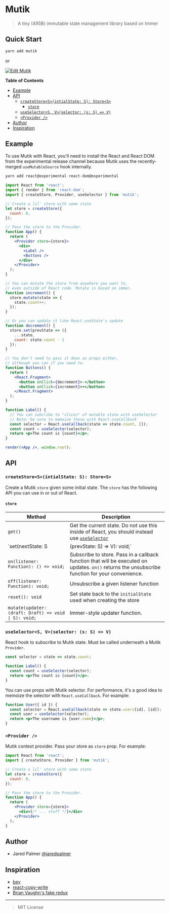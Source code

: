 # Mutik

> A tiny (495B) immutable state management library based on Immer

## Quick Start

```bash
yarn add mutik
```
or 

[![Edit Mutik](https://codesandbox.io/static/img/play-codesandbox.svg)](https://codesandbox.io/s/mutik-2so66?fontsize=14&hidenavigation=1&theme=dark)

**Table of Contents**

<!-- START doctoc generated TOC please keep comment here to allow auto update -->
<!-- DON'T EDIT THIS SECTION, INSTEAD RE-RUN doctoc TO UPDATE -->

- [Example](#example)
- [API](#api)
  - [`createStore<S>(intialState: S): Store<S>`](#createstoresintialstate-s-stores)
    - [`store`](#store)
  - [`useSelector<S, V>(selector: (s: S) => V)`](#useselectors-vselector-s-s--v)
  - [`<Provider />`](#provider-)
- [Author](#author)
- [Inspiration](#inspiration)

<!-- END doctoc generated TOC please keep comment here to allow auto update -->

## Example

To use Mutik with React, you'll need to install the React and React DOM from the experimental release channel because Mutik uses the recently-merged `useMutableSource` hook internally.

```bash
yarn add react@experimental react-dom@experimental
```

```jsx
import React from 'react';
import { render } from 'react-dom';
import { createStore, Provider, useSelector } from 'mutik';

// Create a lil' store with some state
let store = createStore({
  count: 0,
});

// Pass the store to the Provider.
function App() {
  return (
    <Provider store={store}>
      <div>
        <Label />
        <Buttons />
      </div>
    </Provider>
  );
}

// You can mutate the store from anywhere you want to,
// even outside of React code. Mutate is based on immer.
function increment() {
  store.mutate(state => {
    state.count++;
  });
}

// Or you can update it like React.useState's update
function decrement() {
  store.set(prevState => ({
    ...state,
    count: state.count - 1
  });
}

// You don't need to pass it down as props either,
// although you can if you need to.
function Buttons() {
  return (
    <React.Fragment>
      <button onClick={decrement}>-</button>
      <button onClick={increment}>+</button>
    </React.Fragment>
  );
}

function Label() {
  // You can subcribe to "slices" of mutable state with useSelector
  // Note: be sure to memoize these with React.useCallback
  const selector = React.useCallback(state => state.count, []);
  const count = useSelector(selector);
  return <p>The count is {count}</p>;
}

render(<App />, window.root);
```

## API

### `createStore<S>(intialState: S): Store<S>`

Create a Mutik `store` given some initial state. The `store` has the following API you can use in or out of React.

#### `store`

| **Method**                                            | **Description**                                                                                                                                 |
| ----------------------------------------------------- | ----------------------------------------------------------------------------------------------------------------------------------------------- |
| `get()`                                               | Get the current state. Do not use this inside of React, you should instead use [`useSelector`](#useselectors-vselector-s-s--v)                  |
| `set(nextState: S | (prevState: S) => V): void;`      | Set state. This can either take a new value or and updater function (just like React.useState's updater)                                        |
| `on(listener: Function): () => void;`                 | Subscribe to store. Pass in a callback function that will be executed on updates. `on()` returns the unsubscribe function for your convenience. |
| `off(listener: Function): void;`                      | Unsubscribe a given listener function                                                                                                           |
| `reset(): void`                                       | Set state back to the `initialState` used when creating the store                                                                               |
| `mutate(updater: (draft: Draft) => void \| S): void;` | Immer-style updater function.                                                                                                                   |

### `useSelector<S, V>(selector: (s: S) => V)`

React hook to subscribe to Mutik state. Must be called underneath a Mutik `Provider`.

```jsx
const selector = state => state.count;

function Label() {
  const count = useSelector(selector);
  return <p>The count is {count}</p>;
}
```

You can use props with Mutik selector. For performance, it's a good idea to memoize the selector with `React.useCallback`. For example:

```jsx
function User({ id }) {
  const selector = React.useCallback(state => state.users[id], [id]);
  const user = useSelector(selector);
  return <p>The username is {user.name}</p>;
}
```

### `<Provider />`

Mutik context provider. Pass your store as `store` prop. For example:

```jsx
import React from 'react';
import { createStore, Provider } from 'mutik';

// Create a lil' store with some state
let store = createStore({
  count: 0,
});

// Pass the store to the Provider.
function App() {
  return (
    <Provider store={store}>
      <div>{/* ... stuff */}</div>
    </Provider>
  );
}
```

## Author

- Jared Palmer [@jaredpalmer](https://twitter.com/jaredpalmer)

## Inspiration

- [bey](https://gitub.com/jamiebuilds/bey)
- [react-copy-write](https://github.com/aweary/react-copy-write)
- [Brian Vaughn's fake redux](https://codesandbox.io/s/react-redux-usemutablesource-eyxoe)

---

> MIT License
